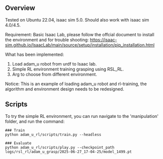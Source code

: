 ## Overview

Tested on Ubuntu 22.04, isaac sim 5.0. Should also work with isaac sim 4.0/4.5.

Requirement: Basic Isaac Lab, please follow the offcial document to install the environment and for trouble shooting: https://isaac-sim.github.io/IsaacLab/main/source/setup/installation/pip_installation.html

What has been implemented:

1. Load adam_u robot from urdf to Isaac lab.
2. Simple RL environment training grasping using RSL_RL.
3. Arg to choose from different environment.

Notice: This is an example of loading adam_u robot and rl-training, the algorithm and environment design needs to be redesigned.

## Scripts

To try the simple RL environment, you can run navigate to the 'manipulation' folder, and run the command:

```
### Train
python adam_u_rl/scripts/train.py --headless

### Evaluate
python adam_u_rl/scripts/play.py --checkpoint_path logs/rsl_rl/adam_u_grasp/2025-06-27_17-04-25/model_1499.pt
```
